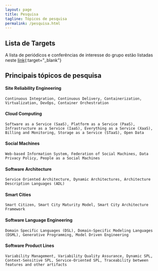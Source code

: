 ```yaml
---
layout: page
title: Pesquisa
tagline: Tópicos de pesquisa
permalink: /pesquisa.html
---
```


## Lista de Targets

A lista de periódicos e conferências de interesse do grupo estão listadas neste [link](https://docs.google.com/spreadsheets/d/117YhIc-GKw8Cv4lBT2WupQskvKbqn4gdmfHfGB9er_A/edit#gid=0){:target="_blank"}

## Principais tópicos de pesquisa

#### Site Reliability Engineering

`Continuous Integration, Continuous Delivery, Containerization, Virtualization, DevOps, Container Orchestration`

#### Cloud Computing

`Software as a Service (SaaS), Platform as a Service (PaaS), Infrastructure as a Service (IaaS), Everything as a Service (XaaS), Billing and Monitoring, Storage as a Service (STaaS), Open Data`

#### Social Machines

`Web-based Information System, Federation of Social Machines, Data Privacy Policy, People as a Social Machines`

#### Software Architecture

`Service Oriented Architecture, Dynamic Architectures, Architecture Description Languages (ADL)`

#### Smart Cities

`Smart Citizen, Smart City Maturity Model, Smart City Architecture Framework`

#### Software Language Engineering

`Domain Specific Languages (DSL), Domain-Specific Modeling Languages (DSML), Generative Programming, Model Driven Engineering`

#### Software Product Lines

`Variability Management, Variability Quality Assurance, Dynamic SPL, Context-Sensitive SPL, Service-Oriented SPL, Traceability between features and other artifacts`